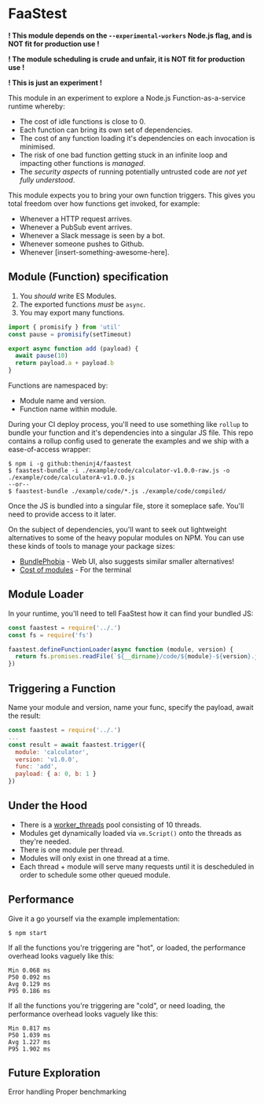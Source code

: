 # FaaStest

**! This module depends on the `--experimental-workers` Node.js flag, and is NOT fit for production use !**

**! The module scheduling is crude and unfair, it is NOT fit for production use !**

**! This is just an experiment !**

This module in an experiment to explore a Node.js Function-as-a-service runtime whereby:
 * The cost of idle functions is close to 0.
 * Each function can bring its own set of dependencies.
 * The cost of any function loading it's dependencies on each invocation is minimised.
 * The risk of one bad function getting stuck in an infinite loop and impacting other functions is *managed*.
 * The *security aspects* of running potentially untrusted code are *not yet fully understood*.

This module expects you to bring your own function triggers. This gives you total freedom over how functions get invoked, for example:
 * Whenever a HTTP request arrives.
 * Whenever a PubSub event arrives.
 * Whenever a Slack message is seen by a bot.
 * Whenever someone pushes to Github.
 * Whenever [insert-something-awesome-here].

## Module (Function) specification

 1. You *should* write ES Modules.
 2. The exported functions *must* be `async`.
 3. You may export many functions.

```javascript
import { promisify } from 'util'
const pause = promisify(setTimeout)

export async function add (payload) {
  await pause(10)
  return payload.a + payload.b
}
```

Functions are namespaced by:
 * Module name and version.
 * Function name within module.

During your CI deploy process, you'll need to use something like `rollup` to bundle your function and it's dependencies into a singular JS file. This repo contains a rollup config used to generate the examples and we ship with a ease-of-access wrapper:
```
$ npm i -g github:theninj4/faastest
$ faastest-bundle -i ./example/code/calculator-v1.0.0-raw.js -o ./example/code/calculatorA-v1.0.0.js
--or--
$ faastest-bundle ./example/code/*.js ./example/code/compiled/
```

Once the JS is bundled into a singular file, store it someplace safe. You'll need to provide access to it later.

On the subject of dependencies, you'll want to seek out lightweight alternatives to some of the heavy popular modules on NPM. You can use these kinds of tools to manage your package sizes:
 * [BundlePhobia](https://bundlephobia.com/) - Web UI, also suggests similar smaller alternatives!
 * [Cost of modules](https://github.com/siddharthkp/cost-of-modules) - For the terminal

## Module Loader

In your runtime, you'll need to tell FaaStest how it can find your bundled JS:

```javascript
const faastest = require('../.')
const fs = require('fs')

faastest.defineFunctionLoader(async function (module, version) {
  return fs.promises.readFile(`${__dirname}/code/${module}-${version}.js`, { encoding: 'utf8' })
})
```

## Triggering a Function

Name your module and version, name your func, specify the payload, await the result:
```javascript
const faastest = require('../.')
...
const result = await faastest.trigger({
  module: 'calculator',
  version: 'v1.0.0',
  func: 'add',
  payload: { a: 0, b: 1 }
})
```

## Under the Hood

 * There is a [worker_threads](https://nodejs.org/docs/latest-v10.x/api/worker_threads.html) pool consisting of 10 threads.
 * Modules get dynamically loaded via `vm.Script()` onto the threads as they're needed.
 * There is one module per thread.
 * Modules will only exist in one thread at a time.
 * Each thread + module will serve many requests until it is descheduled in order to schedule some other queued module.

## Performance

Give it a go yourself via the example implementation:
```
$ npm start
```

If all the functions you're triggering are "hot", or loaded, the performance overhead looks vaguely like this:
```
Min 0.068 ms
P50 0.092 ms
Avg 0.129 ms
P95 0.186 ms
```

If all the functions you're triggering are "cold", or need loading, the performance overhead looks vaguely like this:
```
Min 0.817 ms
P50 1.039 ms
Avg 1.227 ms
P95 1.902 ms
```

## Future Exploration

Error handling
Proper benchmarking
